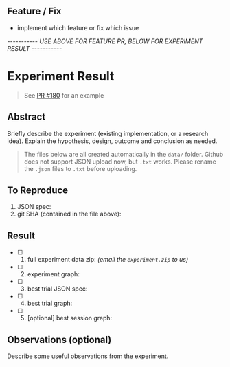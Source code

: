 ## Feature / Fix
- implement which feature or fix which issue


*----------- USE ABOVE FOR FEATURE PR, BELOW FOR EXPERIMENT RESULT -----------*

# Experiment Result

>See [PR #180](https://github.com/kengz/SLM-Lab/pull/180) for an example

## Abstract
Briefly describe the experiment (existing implementation, or a research idea). Explain the hypothesis, design, outcome and conclusion as needed.

>The files below are all created automatically in the `data/` folder.
> Github does not support JSON upload now, but `.txt` works. Please rename the `.json` files to `.txt` before uploading.

## To Reproduce
1. JSON spec:
2. git SHA (contained in the file above):

## Result

- [ ] 1. full experiment data zip: *(email the `experiment.zip` to us)*
- [ ] 2. experiment graph:
- [ ] 3. best trial JSON spec:
- [ ] 4. best trial graph:
- [ ] 5. [optional] best session graph:

## Observations (optional)

Describe some useful observations from the experiment.
